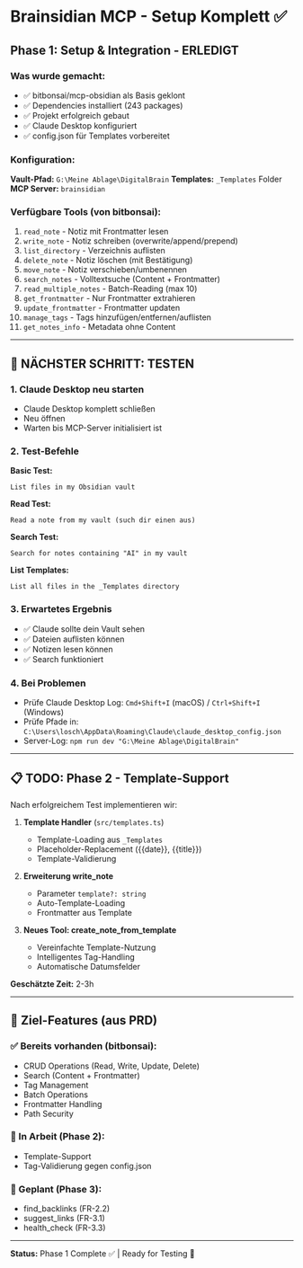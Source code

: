 # Brainsidian MCP - Setup Komplett ✅

## Phase 1: Setup & Integration - ERLEDIGT

### Was wurde gemacht:
- ✅ bitbonsai/mcp-obsidian als Basis geklont
- ✅ Dependencies installiert (243 packages)
- ✅ Projekt erfolgreich gebaut
- ✅ Claude Desktop konfiguriert
- ✅ config.json für Templates vorbereitet

### Konfiguration:
**Vault-Pfad:** `G:\Meine Ablage\DigitalBrain`
**Templates:** `_Templates` Folder
**MCP Server:** `brainsidian`

### Verfügbare Tools (von bitbonsai):
1. `read_note` - Notiz mit Frontmatter lesen
2. `write_note` - Notiz schreiben (overwrite/append/prepend)
3. `list_directory` - Verzeichnis auflisten
4. `delete_note` - Notiz löschen (mit Bestätigung)
5. `move_note` - Notiz verschieben/umbenennen
6. `search_notes` - Volltextsuche (Content + Frontmatter)
7. `read_multiple_notes` - Batch-Reading (max 10)
8. `get_frontmatter` - Nur Frontmatter extrahieren
9. `update_frontmatter` - Frontmatter updaten
10. `manage_tags` - Tags hinzufügen/entfernen/auflisten
11. `get_notes_info` - Metadata ohne Content

---

## 🧪 NÄCHSTER SCHRITT: TESTEN

### 1. Claude Desktop neu starten
- Claude Desktop komplett schließen
- Neu öffnen
- Warten bis MCP-Server initialisiert ist

### 2. Test-Befehle

**Basic Test:**
```
List files in my Obsidian vault
```

**Read Test:**
```
Read a note from my vault (such dir einen aus)
```

**Search Test:**
```
Search for notes containing "AI" in my vault
```

**List Templates:**
```
List all files in the _Templates directory
```

### 3. Erwartetes Ergebnis
- ✅ Claude sollte dein Vault sehen
- ✅ Dateien auflisten können
- ✅ Notizen lesen können
- ✅ Search funktioniert

### 4. Bei Problemen
- Prüfe Claude Desktop Log: `Cmd+Shift+I` (macOS) / `Ctrl+Shift+I` (Windows)
- Prüfe Pfade in: `C:\Users\losch\AppData\Roaming\Claude\claude_desktop_config.json`
- Server-Log: `npm run dev "G:\Meine Ablage\DigitalBrain"`

---

## 📋 TODO: Phase 2 - Template-Support

Nach erfolgreichem Test implementieren wir:

1. **Template Handler** (`src/templates.ts`)
   - Template-Loading aus `_Templates`
   - Placeholder-Replacement ({{date}}, {{title}})
   - Template-Validierung

2. **Erweiterung write_note**
   - Parameter `template?: string`
   - Auto-Template-Loading
   - Frontmatter aus Template

3. **Neues Tool: create_note_from_template**
   - Vereinfachte Template-Nutzung
   - Intelligentes Tag-Handling
   - Automatische Datumsfelder

**Geschätzte Zeit:** 2-3h

---

## 🎯 Ziel-Features (aus PRD)

### ✅ Bereits vorhanden (bitbonsai):
- CRUD Operations (Read, Write, Update, Delete)
- Search (Content + Frontmatter)
- Tag Management
- Batch Operations
- Frontmatter Handling
- Path Security

### 🔄 In Arbeit (Phase 2):
- Template-Support
- Tag-Validierung gegen config.json

### 📅 Geplant (Phase 3):
- find_backlinks (FR-2.2)
- suggest_links (FR-3.1)
- health_check (FR-3.3)

---

**Status:** Phase 1 Complete ✅ | Ready for Testing 🧪
